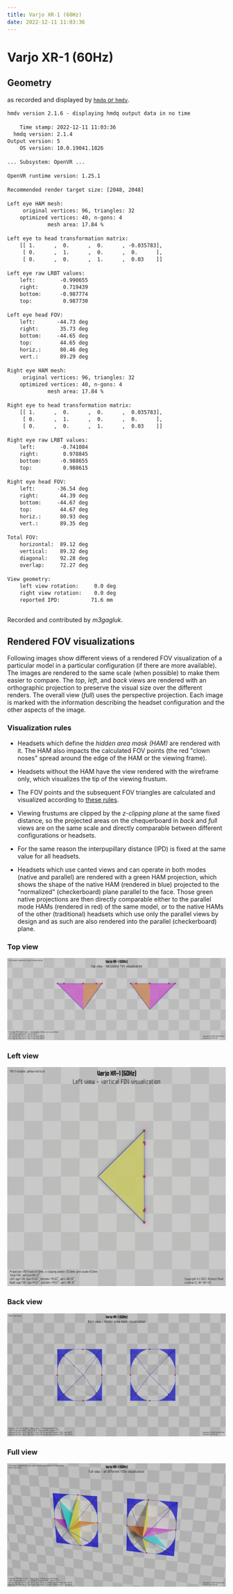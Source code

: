 ```yaml
---
title: Varjo XR-1 (60Hz)
date: 2022-12-11 11:03:36
---
```

# Varjo XR-1 (60Hz)

## Geometry

as recorded and displayed by [`hmdq` or `hmdv`](https://github.com/risa2000/hmdq).
```
hmdv version 2.1.6 - displaying hmdq output data in no time

    Time stamp: 2022-12-11 11:03:36
  hmdq version: 2.1.4
Output version: 5
    OS version: 10.0.19041.1826

... Subsystem: OpenVR ...

OpenVR runtime version: 1.25.1

Recommended render target size: [2048, 2048]

Left eye HAM mesh:
     original vertices: 96, triangles: 32
    optimized vertices: 40, n-gons: 4
             mesh area: 17.84 %

Left eye to head transformation matrix:
    [[ 1.      ,  0.      ,  0.      , -0.035783],
     [ 0.      ,  1.      ,  0.      ,  0.      ],
     [ 0.      ,  0.      ,  1.      ,  0.03    ]]

Left eye raw LRBT values:
    left:        -0.990655
    right:        0.719439
    bottom:      -0.987774
    top:          0.987730

Left eye head FOV:
    left:       -44.73 deg
    right:       35.73 deg
    bottom:     -44.65 deg
    top:         44.65 deg
    horiz.:      80.46 deg
    vert.:       89.29 deg

Right eye HAM mesh:
     original vertices: 96, triangles: 32
    optimized vertices: 40, n-gons: 4
             mesh area: 17.84 %

Right eye to head transformation matrix:
    [[ 1.      ,  0.      ,  0.      ,  0.035783],
     [ 0.      ,  1.      ,  0.      ,  0.      ],
     [ 0.      ,  0.      ,  1.      ,  0.03    ]]

Right eye raw LRBT values:
    left:        -0.741084
    right:        0.978845
    bottom:      -0.988655
    top:          0.988615

Right eye head FOV:
    left:       -36.54 deg
    right:       44.39 deg
    bottom:     -44.67 deg
    top:         44.67 deg
    horiz.:      80.93 deg
    vert.:       89.35 deg

Total FOV:
    horizontal:  89.12 deg
    vertical:    89.32 deg
    diagonal:    92.28 deg
    overlap:     72.27 deg

View geometry:
    left view rotation:     0.0 deg
    right view rotation:    0.0 deg
    reported IPD:          71.6 mm


```
Recorded and contributed by _m3gagluk_.

## Rendered FOV visualizations

Following images show different views of a rendered FOV visualization of a
particular model in a particular configuration (if there are more available).
The images are rendered to the same scale (when possible) to make them easier
to compare. The _top_, _left_, and _back_ views are rendered with an
orthographic projection to preserve the visual size over the different renders.
The overall view (_full_) uses the perspective projection. Each image is marked
with the information describing the headset configuration and the other aspects
of the image.

### Visualization rules

* Headsets which define the _hidden area mask (HAM)_ are rendered with it. The
  HAM also impacts the calculated FOV points (the red "clown noses" spread
  around the edge of the HAM or the viewing frame).

* Headsets without the HAM have the view rendered with the wireframe only, which
  visualizes the tip of the viewing frustum.

* The FOV points and the subsequent FOV triangles are calculated and visualized
  according to [these
  rules](https://risa2000.github.io/vrdocs/docs/hmd_fov_calculation).

* Viewing frustums are clipped by the _z-clipping plane_ at the same fixed
  distance, so the projected areas on the chequerboard in _back_ and _full_
  views are on the same scale and directly comparable between different
  configurations or headsets.

* For the same reason the interpupillary distance (IPD) is fixed at the same
  value for all headsets.

* Headsets which use canted views and can operate in both modes (native and
  parallel) are rendered with a green HAM projection, which shows the shape of
  the native HAM (rendered in blue) projected to the "normalized"
  (checkerboard) plane parallel to the face. Those green native projections are
  then directly comparable either to the parallel mode HAMs (rendered in red)
  of the same model, or to the native HAMs of the other (traditional) headsets
  which use only the parallel views by design and as such are also rendered
  into the parallel (checkerboard) plane.

### Top view
[![Varjo XR-1 (60Hz) - top view](../images/VarjoXR-1_Native_R60_top.dmx.png)](../images/VarjoXR-1_Native_R60_top.dmx.png)

### Left view
[![Varjo XR-1 (60Hz) - left view](../images/VarjoXR-1_Native_R60_left.dmx.png)](../images/VarjoXR-1_Native_R60_left.dmx.png)

### Back view
[![Varjo XR-1 (60Hz) - back view](../images/VarjoXR-1_Native_R60_back.dmx.png)](../images/VarjoXR-1_Native_R60_back.dmx.png)

### Full view
[![Varjo XR-1 (60Hz) - full view](../images/VarjoXR-1_Native_R60_over.dmx.png)](../images/VarjoXR-1_Native_R60_over.dmx.png)

